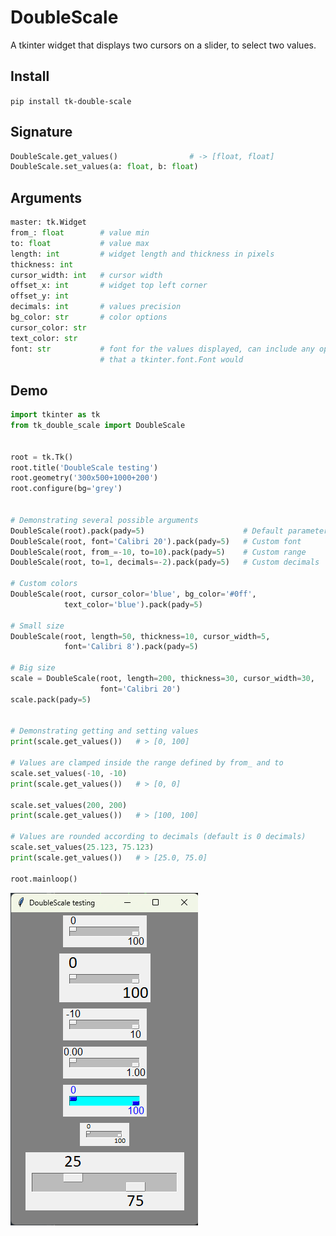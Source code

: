 # DoubleScale

A tkinter widget that displays two cursors on a slider, to select two values.

## Install

`pip install tk-double-scale`

## Signature

```python
DoubleScale.get_values()				# -> [float, float]
DoubleScale.set_values(a: float, b: float)
```

## Arguments

```python
master: tk.Widget
from_: float      	# value min
to: float         	# value max
length: int       	# widget length and thickness in pixels
thickness: int
cursor_width: int 	# cursor width
offset_x: int		# widget top left corner
offset_y: int
decimals: int		# values precision
bg_color: str		# color options
cursor_color: str
text_color: str
font: str			# font for the values displayed, can include any option
					# that a tkinter.font.Font would
```

## Demo

```python
import tkinter as tk
from tk_double_scale import DoubleScale


root = tk.Tk()
root.title('DoubleScale testing')
root.geometry('300x500+1000+200')
root.configure(bg='grey')


# Demonstrating several possible arguments
DoubleScale(root).pack(pady=5)                      # Default parameters
DoubleScale(root, font='Calibri 20').pack(pady=5)   # Custom font
DoubleScale(root, from_=-10, to=10).pack(pady=5)    # Custom range
DoubleScale(root, to=1, decimals=-2).pack(pady=5)   # Custom decimals

# Custom colors
DoubleScale(root, cursor_color='blue', bg_color='#0ff', 
            text_color='blue').pack(pady=5)

# Small size
DoubleScale(root, length=50, thickness=10, cursor_width=5, 
            font='Calibri 8').pack(pady=5)

# Big size
scale = DoubleScale(root, length=200, thickness=30, cursor_width=30, 
                    font='Calibri 20')
scale.pack(pady=5)


# Demonstrating getting and setting values
print(scale.get_values())   # > [0, 100]

# Values are clamped inside the range defined by from_ and to
scale.set_values(-10, -10)
print(scale.get_values())   # > [0, 0]

scale.set_values(200, 200)
print(scale.get_values())   # > [100, 100]

# Values are rounded according to decimals (default is 0 decimals)
scale.set_values(25.123, 75.123)
print(scale.get_values())   # > [25.0, 75.0]

root.mainloop()
```

![DoubleScale test](https://raw.githubusercontent.com/yannprada/tk_double_scale/refs/heads/main/demo.png "DoubleScale test")
